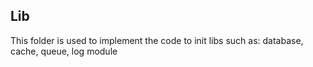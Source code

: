 ## Lib
This folder is used to implement the code to init libs such as: database, cache, queue, log module